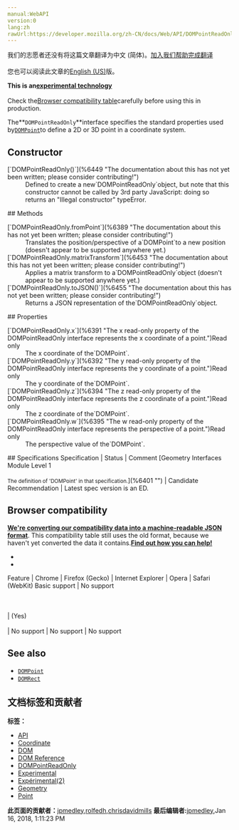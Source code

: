 ```yaml
---
manual:WebAPI
version:0
lang:zh
rawUrl:https://developer.mozilla.org/zh-CN/docs/Web/API/DOMPointReadOnly
---
```




<bdi>我们的志愿者还没有将这篇文章翻译为<bdi>中文 (简体)</bdi>。[加入我们帮助完成翻译](%6444 "")<br></br>您也可以阅读此文章的[English (US)](%6386 "")版。</bdi>






**This is an[experimental technology](%3404 "")**<br></br>Check the[Browser compatibility table](%6445 "")carefully before using this in production.




The**`DOMPointReadOnly`**interface specifies the standard properties used by[`DOMPoint`](%6072 "A DOMPoint represents a 2D or 3D point in a coordinate system.")to define a 2D or 3D point in a coordinate system.


## Constructor<a name="Constructor"></a>
<dl><dt>[`DOMPointReadOnly()`](%6449 "The documentation about this has not yet been written; please consider contributing!")</dt><dd>Defined to create a new`DOMPointReadOnly`object, but note that this constructor cannot be called by 3rd party JavaScript: doing so returns an &quot;Illegal constructor&quot; typeError.</dd></dl>
## Methods<a name="Methods"></a>
<dl><dt>[`DOMPointReadOnly.fromPoint`](%6389 "The documentation about this has not yet been written; please consider contributing!")</dt><dd>Translates the position/perspective of a`DOMPoint`to a new position (doesn&#39;t appear to be supported anywhere yet.)</dd><dt>[`DOMPointReadOnly.matrixTransform`](%6453 "The documentation about this has not yet been written; please consider contributing!")</dt><dd>Applies a matrix transform to a`DOMPointReadOnly`object (doesn&#39;t appear to be supported anywhere yet.)</dd><dt>[`DOMPointReadOnly.toJSON()`](%6455 "The documentation about this has not yet been written; please consider contributing!")</dt><dd>Returns a JSON representation of the`DOMPointReadOnly`object.</dd></dl>
## Properties<a name="Properties"></a>
<dl><dt>[`DOMPointReadOnly.x`](%6391 "The x read-only property of the DOMPointReadOnly interface represents the x coordinate of a point.")Read only</dt><dd>The x coordinate of the`DOMPoint`.</dd><dt>[`DOMPointReadOnly.y`](%6392 "The y read-only property of the DOMPointReadOnly interface represents the y coordinate of a point.")Read only</dt><dd>The y coordinate of the`DOMPoint`.</dd><dt>[`DOMPointReadOnly.z`](%6394 "The z read-only property of the DOMPointReadOnly interface represents the z coordinate of a point.")Read only</dt><dd>The z coordinate of the`DOMPoint`.</dd><dt>[`DOMPointReadOnly.w`](%6395 "The w read-only property of the DOMPointReadOnly interface represents the perspective of a point.")Read only</dt><dd>The perspective value of the`DOMPoint`.</dd></dl>
## Specifications<a name="Specification"></a>
Specification | Status | Comment 
[Geometry Interfaces Module Level 1<br></br><small>The definition of &#39;DOMPoint&#39; in that specification.</small>](%6401 "") | Candidate Recommendation | Latest spec version is an ED. 


## Browser compatibility<a name="Browser_compatibility"></a>


**[We&#39;re converting our compatibility data into a machine-readable JSON format](%3344 "")**. This compatibility table still uses the old format, because we haven&#39;t yet converted the data it contains.**[Find out how you can help!](%3409 "")**


* 
* 
Feature | Chrome | Firefox (Gecko) | Internet Explorer | Opera | Safari (WebKit) 
Basic support | No support<br></br><br></br> | (Yes)<br></br> | No support | No support | No support 




## <a name="sect1"></a>

## See also<a name="See_also"></a>

* [`DOMPoint`](%6072 "A DOMPoint represents a 2D or 3D point in a coordinate system.")
* [`DOMRect`](%6420 "A DOMRect represents a rectangle.")



## 文档标签和贡献者
**标签：**
* [API](%50 "")
* [Coordinate](%6423 "")
* [DOM](%456 "")
* [DOM Reference](%6350 "")
* [DOMPointReadOnly](%6459 "")
* [Experimental](%3379 "")
* [Expérimental(2)](%4792 "")
* [Geometry](%6426 "")
* [Point](%6427 "")

**此页面的贡献者：**[jpmedley](%3413 ""),[rolfedh](%3542 ""),[chrisdavidmills](%3495 "")
**最后编辑者:**[jpmedley](%3413 ""),<time>Jan 16, 2018, 1:11:23 PM</time>


